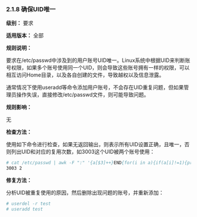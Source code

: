 ### 2.1.8 确保UID唯一

**级别：** 要求

**适用版本：** 全部

**规则说明：** 

要求在/etc/passwd中涉及到的用户账号UID唯一。Linux系统中根据UID来判断账号权限，如果多个账号使用同一个UID，则会导致这些账号拥有一样的权限，可以相互访问Home目录，以及各自创建的文件，导致越权以及信息泄露。

通常情况下使用useradd等命令添加用户账号，不会存在UID重复问题，但如果管理员操作失误，直接修改/etc/passwd文件，则可能导致问题。

**规则影响：**

无

**检查方法：**

使用如下命令进行检查，如果无返回输出，则表示所有UID设置正确，且唯一，否则列出UID和对应的复用次数，如3003这个UID被两个账号使用：

```bash
# cat /etc/passwd | awk -F ":" '{a[$3]++}END{for(i in a){if(a[i]!=1){print i, a[i]}}}'
3003 2
```

**修复方法：**

分析UID被重复使用的原因，然后删除出现问题的账号，并重新添加：

```bash
# userdel -r test
# useradd test
```